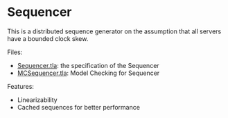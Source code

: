 # Sequencer

This is a distributed sequence generator on the assumption that all servers have a bounded clock skew.

Files:
+ [Sequencer.tla](./Sequencer.tla): the specification of the Sequencer
+ [MCSequencer.tla](./MCSequencer.tla): Model Checking for Sequencer

Features:
+ Linearizability
+ Cached sequences for better performance
